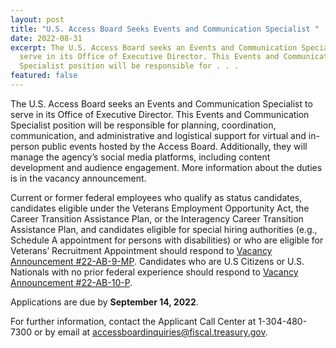 ```yaml
---
layout: post
title: "U.S. Access Board Seeks Events and Communication Specialist "
date: 2022-08-31
excerpt: The U.S. Access Board seeks an Events and Communication Specialist to
  serve in its Office of Executive Director. This Events and Communication
  Specialist position will be responsible for . . .
featured: false
---
```

The U.S. Access Board seeks an Events and Communication Specialist to serve in its Office of Executive Director. This Events and Communication Specialist position will be responsible for planning, coordination, communication, and administrative and logistical support for virtual and in-person public events hosted by the Access Board. Additionally, they will manage the agency’s social media platforms, including content development and audience engagement. More information about the duties is in the vacancy announcement. 

Current or former federal employees who qualify as status candidates, candidates eligible under the Veterans Employment Opportunity Act, the Career Transition Assistance Plan, or the Interagency Career Transition Assistance Plan, and candidates eligible for special hiring authorities (e.g., Schedule A appointment for persons with disabilities) or who are eligible for Veterans’ Recruitment Appointment should respond to [Vacancy Announcement #22-AB-9-MP](https://www.usajobs.gov/job/674037800). Candidates who are U.S Citizens or U.S. Nationals with no prior federal experience should respond to [Vacancy Announcement #22-AB-10-P](https://www.usajobs.gov/job/674037900). 

Applications are due by **September 14, 2022**. 

For further information, contact the Applicant Call Center at 1-304-480-7300 or by email at [accessboardinquiries@fiscal.treasury.gov](mailto:accessboardinquiries@fiscal.treasury.gov).
